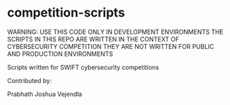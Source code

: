 # competition-scripts
WARNING: USE THIS CODE ONLY IN DEVELOPMENT ENVIRONMENTS
THE SCRIPTS IN THIS REPO ARE WRITTEN IN THE CONTEXT OF CYBERSECURITY COMPETITION
THEY ARE NOT WRITTEN FOR PUBLIC AND PRODUCTION ENVIRONMENTS

Scripts written for SWIFT cybersecurity competitions

Contributed by:

Prabhath Joshua Vejendla
